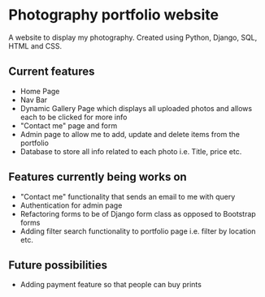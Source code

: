 # Photography portfolio website

A website to display my photography. Created using Python, Django, SQL, HTML and CSS. 

## Current features

* Home Page
* Nav Bar
* Dynamic Gallery Page which displays all uploaded photos and allows each to be clicked for more info
* "Contact me" page and form
* Admin page to allow me to add, update and delete items from the portfolio
* Database to store all info related to each photo i.e. Title, price etc.

## Features currently being works on
* "Contact me" functionality that sends an email to me with query
* Authentication for admin page
* Refactoring forms to be of Django form class as opposed to Bootstrap forms
* Adding filter search functionality to portfolio page i.e. filter by location etc.

## Future possibilities
* Adding payment feature so that people can buy prints


